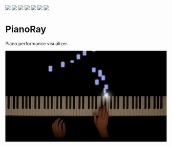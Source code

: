 ![](https://github.com/phuang1024/pianoray/actions/workflows/ci.yml/badge.svg)
![](https://img.shields.io/github/issues/phuang1024/pianoray)
![](https://img.shields.io/github/issues-pr/phuang1024/pianoray)
![](https://img.shields.io/github/license/phuang1024/pianoray)
![](https://img.shields.io/github/v/release/phuang1024/pianoray)
![](https://img.shields.io/tokei/lines/github/phuang1024/pianoray)
![](https://img.shields.io/github/repo-size/phuang1024/pianoray)

# PianoRay

Piano performance visualizer.

![](https://github.com/phuang1024/pianoray/blob/master/examples/renders/furelise.jpg?raw=true)
